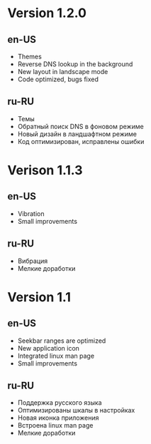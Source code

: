 Version 1.2.0
=============

en-US
-----
* Themes
* Reverse DNS lookup in the background
* New layout in landscape mode
* Code optimized, bugs fixed

ru-RU
-----
* Темы
* Обратный поиск DNS в фоновом режиме
* Новый дизайн в ландшафтном режиме
* Код оптимизирован, исправлены ошибки

Verison 1.1.3
=============

en-US
-----
* Vibration
* Small improvements

ru-RU
-----
* Вибрация
* Мелкие доработки

Version 1.1
===========

en-US
-----
* Seekbar ranges are optimized
* New application icon
* Integrated linux man page
* Small improvements

ru-RU
-----
* Поддержка русского языка
* Оптимизированы шкалы в настройках
* Новая иконка приложения
* Встроена linux man page
* Мелкие доработки
